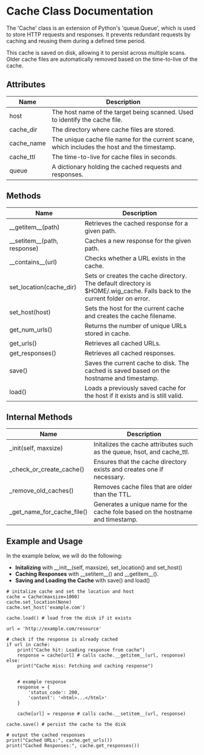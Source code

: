 # Cache Class Documentation

The 'Cache' class is an extension of Python's 'queue.Queue', which is used to store HTTP requests and responses. It prevents redundant requests by caching and reusing them during a defined time period.

This cache is saved on disk, allowing it to persist across multiple scans. Older  cache files are automatically removed based on the time-to-live of the cache.

## Attributes
|Name|Description|
|----|-----------|
|host|The host name of the target being scanned. Used to identify the cache file.|
|cache_dir|The directory where cache files are stored.|
|cache_name|The unique cache file name for the current scane, which includes the host and the timestamp.|
|cache_ttl|The time-to-live for cache files in seconds.|
|queue|A dictionary holding the cached requests and responses.|

## Methods
|Name|Description|
|----|-----------|
|\_\_getitem__(path)|Retrieves the cached response for a given path.|
|\_\_setitem__(path, response)|Caches a new response for the given path.|
|\_\_contains__(url)|Checks whether a URL exists in the cache.|
|set_location(cache_dir)|Sets or creates the cache directory. The default directory is $HOME/.wig_cache. Falls back to the current folder on error.|
|set_host(host)|Sets the host for the current cache and creates the cache filename.|
|get\_num_urls()|Returns the number of unique URLs stored in cache.|
|get_urls()|Retrieves all cached URLs.|
|get_responses()|Retrieves all cached responses.|
|save()|Saves the current cache to disk. The cached is saved based on the hostname and timestamp.|
|load()|Loads a previously saved cache for the host if it exists and is still valid.|

## Internal Methods
|Name|Description|
|----|-----------|
|\_init(self, maxsize)|Initalizes the cache attributes such as the queue, hsot, and cache_ttl.|
|\_check_or_create_cache()|Ensures that the cache directory exists and creates one if necessary.|
|\_remove_old_caches()|Removes cache files that are older than the TTL.|
|\_get\_name\_for\_cache_file()|Generates a unique name for the cache fole based on the hostname and timestamp.|

## Example and Usage
In the example below, we will do the following:
- **Initalizing** with \_\_init__(self, maxsize), set_location() and set_host()
- **Caching Responses** with \_\_setitem__() and \_\_getitem__().
- **Saving and Loading the Cache** with save() and load()
```
# initalize cache and set the location and host
cache = Cache(maxsize=1000)
cache.set_location(None)  
cache.set_host('example.com')

cache.load() # load from the disk if it exists

url = 'http://example.com/resource'

# check if the response is already cached
if url in cache:
    print("Cache hit: Loading response from cache")
    response = cache[url] # calls cache.__getitem__(url, response)
else:
    print("Cache miss: Fetching and caching response")
    
    
    # example response
    response = {
        'status_code': 200,
        'content': '<html>...</html>'
    }
    
    cache[url] = response # calls cache.__setitem__(url, response)

cache.save() # persist the cache to the disk

# output the cached responses
print("Cached URLs:", cache.get_urls())
print("Cached Responses:", cache.get_responses())
```

